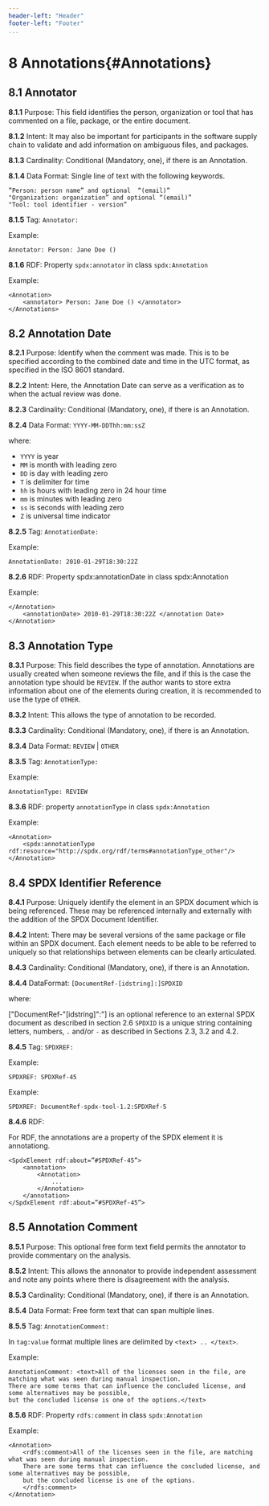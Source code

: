 ```yaml
---
header-left: "Header"
footer-left: "Footer"
...
```

# 8 Annotations{#Annotations}

## 8.1 Annotator <a name="8.1"></a>

**8.1.1** Purpose: This field identifies the person, organization or tool that has commented on a file, package, or the entire document.

**8.1.2** Intent: It may also be important for participants in the software supply chain to validate and add information on ambiguous files, and packages.

**8.1.3** Cardinality: Conditional (Mandatory, one), if there is an Annotation.

**8.1.4** Data Format: Single line of text with the following keywords.

    ”Person: person name” and optional  “(email)”
    "Organization: organization” and optional “(email)”
    "Tool: tool identifier - version”

**8.1.5**  Tag: `Annotator:`

Example:

    Annotator: Person: Jane Doe ()

**8.1.6** RDF: Property `spdx:annotator` in class `spdx:Annotation`

Example:

    <Annotation>
        <annotator> Person: Jane Doe () </annotator>
    </Annotations>

## 8.2 Annotation Date <a name="8.2"></a>

**8.2.1** Purpose: Identify when the comment was made. This is to be specified according to the combined date and time in the UTC format, as specified in the ISO 8601 standard.

**8.2.2** Intent: Here, the Annotation Date can serve as a verification as to when the actual review was done.

**8.2.3** Cardinality: Conditional (Mandatory, one), if there is an Annotation.

**8.2.4** Data Format: `YYYY-MM-DDThh:mm:ssZ`

where:

* `YYYY` is year
* `MM` is month with leading zero
* `DD` is day with leading zero
* `T` is delimiter for time
* `hh` is hours with leading zero in 24 hour time
* `mm` is minutes with leading zero
* `ss` is seconds with leading zero
* `Z` is universal time indicator

**8.2.5** Tag: `AnnotationDate:`

Example:

    AnnotationDate: 2010-01-29T18:30:22Z

**8.2.6** RDF: Property spdx:annotationDate in class spdx:Annotation

Example:

    </Annotation>
        <annotationDate> 2010-01-29T18:30:22Z </annotation Date>
    </Annotation>

## 8.3 Annotation Type <a name="8.3"></a>

**8.3.1** Purpose: This field describes the type of annotation. Annotations are usually created when someone reviews the file, and if this is the case the annotation type should be `REVIEW`. If the author wants to store extra information about one of the elements during creation, it is recommended to use the type of `OTHER`.

**8.3.2** Intent: This allows the type of annotation to be recorded.

**8.3.3** Cardinality: Conditional (Mandatory, one), if there is an Annotation.

**8.3.4** Data Format: `REVIEW` | `OTHER`

**8.3.5** Tag: `AnnotationType:`

Example:

    AnnotationType: REVIEW

**8.3.6** RDF: property `annotationType` in class `spdx:Annotation`

Example:

    <Annotation>
        <spdx:annotationType rdf:resource="http://spdx.org/rdf/terms#annotationType_other"/>
    </Annotation>

## 8.4 SPDX Identifier Reference <a name="8.4"></a>

**8.4.1** Purpose: Uniquely identify the element in an SPDX document which is being referenced. These may be referenced internally and externally with the addition of the SPDX Document Identifier.

**8.4.2** Intent: There may be several versions of the same package or file within an SPDX document. Each element needs to be able to be referred to uniquely so that relationships between elements can be clearly articulated.

**8.4.3** Cardinality: Conditional (Mandatory, one), if there is an Annotation.

**8.4.4** DataFormat: `[DocumentRef-[idstring]:]SPDXID`

where:

["DocumentRef-"[idstring]":"] is an optional reference to an external SPDX document as described in section 2.6
`SPDXID` is a unique string containing letters, numbers, `.` and/or `-` as described in Sections 2.3, 3.2 and 4.2.

**8.4.5** Tag: `SPDXREF:`

Example:

    SPDXREF: SPDXRef-45

Example:

    SPDXREF: DocumentRef-spdx-tool-1.2:SPDXRef-5

**8.4.6** RDF:

For RDF, the annotations are a property of the SPDX element it is annotationg.

    <SpdxElement rdf:about=”#SPDXRef-45”>
        <annotation>
            <Annotation>
                ...
            </Annotation>
        </annotation>
    </SpdxElement rdf:about=”#SPDXRef-45”>

## 8.5 Annotation Comment <a name="8.5"></a>

**8.5.1** Purpose: This optional free form text field permits the annotator to provide commentary on the analysis.

**8.5.2** Intent: This allows the annonator to provide independent assessment and note any points where there is disagreement with the analysis.

**8.5.3** Cardinality: Conditional (Mandatory, one), if there is an Annotation.

**8.5.4** Data Format: Free form text that can span multiple lines.

**8.5.5** Tag: `AnnotationComment:`

In `tag:value` format multiple lines are delimited by `<text> .. </text>`.

Example:

    AnnotationComment: <text>All of the licenses seen in the file, are matching what was seen during manual inspection.
    There are some terms that can influence the concluded license, and some alternatives may be possible,
    but the concluded license is one of the options.</text>

**8.5.6** RDF: Property `rdfs:comment` in class `spdx:Annotation`

Example:

    <Annotation>
        <rdfs:comment>All of the licenses seen in the file, are matching what was seen during manual inspection.
        There are some terms that can influence the concluded license, and some alternatives may be possible,
        but the concluded license is one of the options.
        </rdfs:comment>
    </Annotation>
